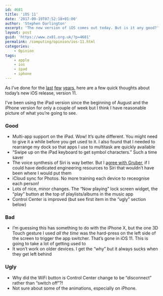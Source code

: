 ```yaml
---
id: 4681
title: 'iOS 11'
date: '2017-09-19T07:52:18+01:00'
author: 'Stephen Darlington'
excerpt: 'The new version of iOS comes out today. But is it any good?'
layout: post
guid: 'https://www.zx81.org.uk/?p=4681'
permalink: /computing/opinion/ios-11.html
categories:
    - Opinion
tags:
    - apple
    - ios
    - ipad
    - iphone
---
```


As I’ve done for the [last](https://www.zx81.org.uk/computing/opinion/ios-10.html) [few](https://www.zx81.org.uk/computing/opinion/ios-9.html) [years](https://www.zx81.org.uk/computing/opinion/notes-on-ios-7.html), here are a few quick thoughts about today’s new iOS release, version 11.

I’ve been using the iPad version since the beginning of August and the iPhone version for only a couple of week but I think I have reasonable picture of what you’re going to see.

### Good

- Multi-app support on the iPad. Wow! It’s quite different. You might need to give it a while before you get used to it. I also found that I needed to rearrange my dock so that apps I use to multitask are quickly available
- “Swipe up on the iPad keyboard to get symbol characters.” Such a time saver
- The voice synthesis of Siri is way better. But I [agree with Gruber](https://daringfireball.net/linked/2017/09/08/siris-voice), if I could have dedicated engineering resources to Siri that wouldn’t have been where I would put them
- iCloud sync for Photos. No more training each device to receognise each person!
- Lots of nice, minor changes. The “Now playing” lock screen widget, the “play” button at the top of playlists/albums in the music app
- Control Center is improved (but see first item in the “ugly” section below)

### Bad

- I’m guessing this has something to do with the iPhone X, but the one 3D Touch gesture I used *all the time* was the hard-press on the left side of the screen to trigger the app switcher. That’s gone in iOS 11. This is going to take a lot of getting used to
- It won’t work on older devices. I get the “why” but it always sucks when they get left behind

### Ugly

- Why did the WiFi button is Control Center change to be “disconnect” rather than “switch off”?!
- Not sure about some of the animations, especially on iPhone.